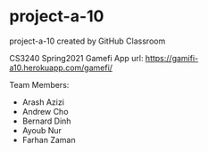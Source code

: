 # project-a-10
project-a-10 created by GitHub Classroom

CS3240 Spring2021 Gamefi App
url: https://gamifi-a10.herokuapp.com/gamefi/

Team Members:
- Arash Azizi
- Andrew Cho
- Bernard Dinh
- Ayoub Nur
- Farhan Zaman





